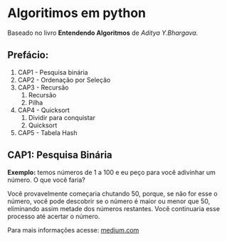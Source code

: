 # Algoritimos em python

Baseado no livro **Entendendo Algoritmos** de *Aditya Y.Bhargava*.

## Prefácio:

 1. CAP1 - Pesquisa binária
 2. CAP2 - Ordenação por Seleção
 3. CAP3 - Recursão
    1. Recursão
    2. Pilha
4. CAP4 - Quicksort
    1. Dividir para conquistar
    2. Quicksort
5. CAP5 - Tabela Hash

## CAP1: Pesquisa Binária

**Exemplo:** temos números de 1 a 100 e eu peço para você adivinhar um número. O que você faria?

Você provavelmente começaria chutando 50, porque, se não for esse o número, você pode descobrir se o número é maior ou menor que 50, eliminando assim metade dos números restantes. Você continuaria esse processo até acertar o número.

Para mais informações acesse: [medium.com]("https://medium.com/@lucase.carvalho1704/pesquisa-bin%C3%A1ria-8a1179875d63")
